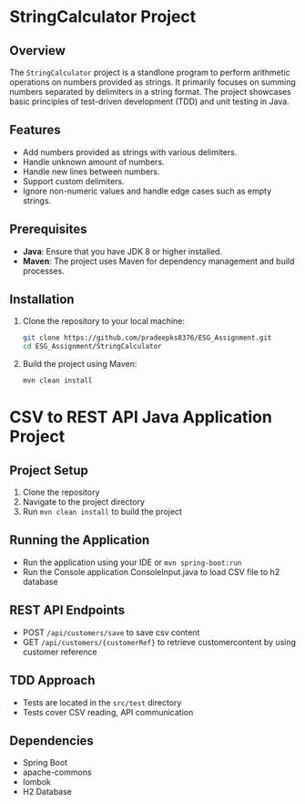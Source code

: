 # StringCalculator Project

## Overview
The `StringCalculator` project is a standlone program to perform arithmetic operations on numbers provided as strings. It primarily focuses on summing numbers separated by delimiters in a string format. The project showcases basic principles of test-driven development (TDD) and unit testing in Java.

## Features
- Add numbers provided as strings with various delimiters.
- Handle unknown amount of numbers.
- Handle new lines between numbers.
- Support custom delimiters.
- Ignore non-numeric values and handle edge cases such as empty strings.

## Prerequisites
- **Java**: Ensure that you have JDK 8 or higher installed.
- **Maven**: The project uses Maven for dependency management and build processes.

## Installation
1. Clone the repository to your local machine:
    ```bash
    git clone https://github.com/pradeepks8376/ESG_Assignment.git
    cd ESG_Assignment/StringCalculator
    ```

2. Build the project using Maven:
    ```bash
    mvn clean install
    ```

# CSV to REST API Java Application Project

## Project Setup

1. Clone the repository
2. Navigate to the project directory
3. Run `mvn clean install` to build the project

## Running the Application

- Run the application using your IDE or `mvn spring-boot:run`
- Run the Console application ConsoleInput.java to load CSV file to h2 database


## REST API Endpoints

- POST `/api/customers/save` to save csv content 
- GET `/api/customers/{customerRef}` to retrieve customercontent  by using customer reference

## TDD Approach

- Tests are located in the `src/test` directory
- Tests cover CSV reading, API communication

## Dependencies

- Spring Boot
- apache-commons
- lombok
- H2 Database
